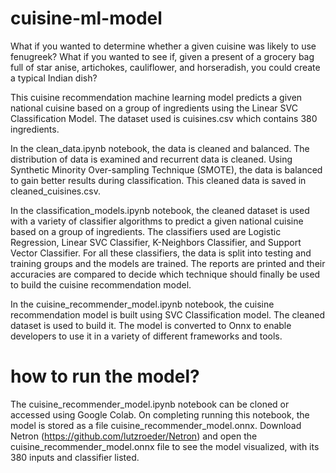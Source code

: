# cuisine-ml-model

What if you wanted to determine whether a given cuisine was likely to use fenugreek? What if you wanted to see if, given a present of a grocery bag full of star anise, artichokes, cauliflower, and horseradish, you could create a typical Indian dish? 

This cuisine recommendation machine learning model predicts a given national cuisine based on a group of ingredients using the Linear SVC Classification Model. The dataset used is cuisines.csv which contains 380 ingredients. 

In the clean_data.ipynb notebook, the data is cleaned and balanced. The distribution of data is examined and recurrent data is cleaned. Using Synthetic Minority Over-sampling Technique (SMOTE), the data is balanced to gain better results during classification. This cleaned data is saved in cleaned_cuisines.csv.

In the classification_models.ipynb notebook, the cleaned dataset is used with a variety of classifier algorithms to predict a given national cuisine based on a group of ingredients. The classifiers used are Logistic Regression, Linear SVC Classifier, K-Neighbors Classifier, and Support Vector Classifier. For all these classifiers, the data is split into testing and training groups and the models are trained. The reports are printed and their accuracies are compared to decide which technique should finally be used to build the cuisine recommendation model. 

In the cuisine_recommender_model.ipynb notebook, the cuisine recommendation model is built using SVC Classification model. The cleaned dataset is used to build it. The model is converted to Onnx to enable developers to use it in a variety of different frameworks and tools.


# how to run the model?
The cuisine_recommender_model.ipynb notebook can be cloned or accessed using Google Colab. On completing running this notebook, the model is stored as a file cuisine_recommender_model.onnx. Download Netron (https://github.com/lutzroeder/Netron) and open the cuisine_recommender_model.onnx file to see the model visualized, with its 380 inputs and classifier listed.
